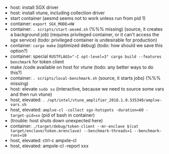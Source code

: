 - host: install SGX driver
- host: install vtune, including collection driver
- start container (aesmd seems not to work unless run from pid 1)
- container: `export SGX_MODE=HW`
- container: `. scripts/start-aesmd.sh` (%%% missing) (source, it creates a background job) (requires privileged container, or it can't access the sgx service) (todo: privileged container is undesirable for production)
- container: `cargo make` (optimized debug) (todo: how should we save this option?)
- container: special `RUSTFLAGS="-C opt-level=3" cargo build --features benchmark` for token client
- make /code available on host for vtune (todo: any better ways to do this?)
- container: `. scripts/local-benchmark.sh` (source, it starts jobs) (%%% missing)
- host: elevate `sudo su` (interactive, because we need to source some vars and then run vtune)
- host, elevated: `. /opt/intel/vtune_amplifier_2018.1.0.535340/amplxe-vars.sh`
- host, elevated: `amplxe-cl -collect sgx-hotspots -duration=60 -target-pid=xx` (pid of bash in container)
- (trouble: host shuts down unexpected here)
- container: `./target/debug/token-client --mr-enclave $(cat target/enclave/token.mrenclave) --benchmark-threads=1 --benchmark-runs=10`
- host, elevated: ctrl-c ampxle-cl
- host, elevated: ampxle-cl -report xxx
